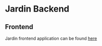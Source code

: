 # Jardin Backend

## Frontend
Jardin frontend application can be found [here](https://github.com/isterev/jardin-frontend)